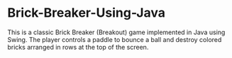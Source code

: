 # Brick-Breaker-Using-Java
This is a classic Brick Breaker (Breakout) game implemented in Java using Swing. The player controls a paddle to bounce a ball and destroy colored bricks arranged in rows at the top of the screen.
